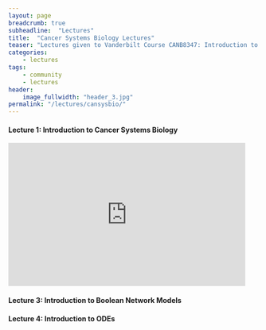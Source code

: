 ```yaml
---
layout: page
breadcrumb: true
subheadline:  "Lectures"
title:  "Cancer Systems Biology Lectures"
teaser: "Lectures given to Vanderbilt Course CANB8347: Introduction to Cancer Systems Biology, from 2018 to 2020."
categories:
    - lectures
tags:
    - community
    - lectures
header:
    image_fullwidth: "header_3.jpg"
permalink: "/lectures/cansysbio/"
---
```


#### Lecture 1: Introduction to Cancer Systems Biology

<iframe src="https://onedrive.live.com/embed?cid=B9339AD34A30F7D3&amp;resid=B9339AD34A30F7D3%21148&amp;authkey=AAuTBpnPpTlmTOo&amp;em=2&amp;wdAr=1.7777777777777777" width="476px" height="288px" frameborder="0">This is an embedded <a target="_blank" href="https://office.com">Microsoft Office</a> presentation, powered by <a target="_blank" href="https://office.com/webapps">Office</a>.</iframe>


#### Lecture 3: Introduction to Boolean Network Models

#### Lecture 4: Introduction to ODEs